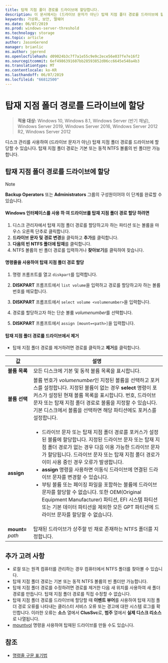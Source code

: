 ```yaml
---
title: 탑재 지점 폴더 경로를 드라이브에 할당합니다.
description: 이 문서에서는 (드라이브 문자가 아닌) 탑재 지점 폴더 경로를 드라이브에 할당하는 방법을 설명합니다.
keywords: 가상화, 보안, 맬웨어
ms.date: 06/07/2019
ms.prod: windows-server-threshold
ms.technology: storage
ms.topic: article
author: JasonGerend
manager: brianlic
ms.author: jgerend
ms.openlocfilehash: d09024b3c7f7a1e55c9e9c2ece56e037fe7e16f2
ms.sourcegitcommit: 6ef4986391607bb28593852d06cc6645e548a4b3
ms.translationtype: MT
ms.contentlocale: ko-KR
ms.lasthandoff: 06/07/2019
ms.locfileid: "66812500"
---
```

# <a name="assign-a-mount-point-folder-path-to-a-drive"></a>탑재 지점 폴더 경로를 드라이브에 할당

> **적용 대상:** Windows 10, Windows 8.1, Windows Server (반기 채널), Windows Server 2019, Windows Server 2016, Windows Server 2012 R2, Windows Server 2012

디스크 관리를 사용하여 (드라이브 문자가 아닌) 탑재 지점 폴더 경로를 드라이브에 할당할 수 있습니다. 탑재 지점 폴더 경로는 기본 또는 동적 NTFS 볼륨의 빈 폴더만 가능합니다.

## <a name="assigning-a-mount-point-folder-path-to-a-drive"></a>탑재 지점 폴더 경로를 드라이브에 할당

> [!NOTE]
> **Backup Operators** 또는 **Administrators** 그룹의 구성원이어야 이 단계를 완료할 수 있습니다.

#### <a name="to-assign-a-mount-point-folder-path-to-a-drive-by-using-the-windows-interface"></a>Windows 인터페이스를 사용 하 여 드라이브를 탑재 지점 폴더 경로 할당 하려면

1.  디스크 관리자에서 탑재 지점 폴더 경로를 할당하고자 하는 파티션 또는 볼륨을 마우스 오른쪽 단추로 클릭합니다. 
2. **드라이브 문자 및 경로 변경**을 클릭하고 **추가**를 클릭합니다. 
3. **다음의 빈 NTFS 폴더에 탑재**를 클릭합니다.
4. NTFS 볼륨의 빈 폴더 경로를 입력하거나 **찾아보기**를 클릭하여 찾습니다.

#### <a name="to-assign-a-mount-point-folder-path-to-a-drive-using-a-command-line"></a>명령줄을 사용하여 탑재 지점 폴더 경로 할당

1.  명령 프롬프트를 열고 `diskpart`를 입력합니다.

2.  **DISKPART** 프롬프트에서 `list volume`을 입력하고 경로를 할당하고자 하는 볼륨 번호를 메모합니다.

3.  **DISKPART** 프롬프트에서 `select volume <volumenumber>`을 입력합니다. 

4. 경로를 할당하고자 하는 단순 볼륨 *volumenumber*를 선택합니다.

5.  **DISKPART** 프롬프트에서 `assign [mount=<path>]`을 입력합니다.

#### <a name="to-remove-a-mount-point-folder-path-to-a-drive"></a>탑재 지점 폴더 경로를 드라이브에서 제거

-   탑재 지점 폴더 경로를 제거하려면 경로를 클릭하고 **제거**를 클릭합니다.

| 값 | 설명 |
| --- | --- |
| **볼륨 목록** | 모든 디스크에 기본 및 동적 볼륨 목록을 표시합니다. |
| **볼륨 선택**        | 볼륨 번호가 <em>volumenumber</em>인 지정된 볼륨을 선택하고 포커스를 설정합니다. 지정된 볼륨이 없는 경우 **select** 명령이 포커스가 설정된 현재 볼륨 목록을 표시합니다. 번호, 드라이브 문자 또는 탑재 지점 폴더 경로로 볼륨을 지정할 수 있습니다. 기본 디스크에서 볼륨을 선택하면 해당 파티션에도 포커스를 설정합니다.|
| **assign** | <ul><li> 드라이브 문자 또는 탑재 지점 폴더 경로를 포커스가 설정된 볼륨에 할당합니다. 지정된 드라이브 문자 또는 탑재 지점 폴더 경로가 없는 경우 다음 이용 가능한 드라이브 문자가 할당됩니다. 드라이브 문자 또는 탑재 지점 폴더 경로가 이미 사용 중인 경우 오류가 발생합니다.</li>  <li>**assign** 명령을 사용하면 이동식 드라이브에 연결된 드라이브 문자를 변경할 수 있습니다.</li> <li> 부팅 볼륨 또는 페이징 파일을 포함하는 볼륨에 드라이브 문자를 할당할 수 없습니다. 또한 OEM(Original Equipment Manufacturer) 파티션, EFI 시스템 파티션 또는 기본 데이터 파티션을 제외한 모든 GPT 파티션에 드라이브 문자를 할당할 수 없습니다.</li></ul> |
| **mount=** <em>path</em> | 탑재된 드라이브가 상주할 빈 채로 존재하는 NTFS 폴더를 지정합니다.  |

## <a name="additional-considerations"></a>추가 고려 사항

-   로컬 또는 원격 컴퓨터를 관리하는 경우 컴퓨터에서 NTFS 폴더를 찾아볼 수 있습니다.
-   탑재 지점 폴더 경로는 기본 또는 동적 NTFS 볼륨의 빈 폴더만 가능합니다.
-   탑재 지점 폴더 경로를 수정하려면 경로를 제거한 다음 새 위치를 사용하여 새 폴더 경로를 만듭니다. 탑재 지점 폴더 경로를 직접 수정할 수 없습니다.
-   탑재 지점 폴더 경로를 드라이브에 할당할 때 **이벤트 뷰어**를 사용하여 탑재 지점 폴더 경로 오류를 나타내는 클러스터 서비스 오류 또는 경고에 대한 시스템 로그를 확인합니다. 이러한 오류는 **소스** 열에서 **ClusSvc**로, **범주** 열에서 **실제 디스크 리소스**로 나열됩니다.
-   [mountvol](https://go.microsoft.com/fwlink/?linkid=64111) 명령을 사용하여 탑재된 드라이브를 만들 수도 있습니다.

## <a name="see-also"></a>참조
-   [명령줄 구문 표기법](https://technet.microsoft.com/library/cc742449(v=ws.11).aspx)


